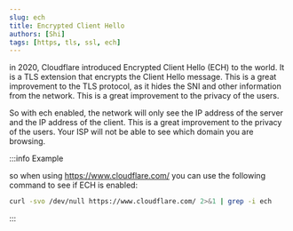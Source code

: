 ```yaml
---
slug: ech
title: Encrypted Client Hello
authors: [Shi]
tags: [https, tls, ssl, ech]
---
```


in 2020, Cloudflare introduced Encrypted Client Hello (ECH) to the world. It is a TLS extension that encrypts the Client Hello message. This is a great improvement to the TLS protocol, as it hides the SNI and other information from the network. This is a great improvement to the privacy of the users.

So with ech enabled, the network will only see the IP address of the server and the IP address of the client. This is a great improvement to the privacy of the users. Your ISP will not be able to see which domain you are browsing.

:::info Example

so when using https://www.cloudflare.com/ you can use the following command to see if ECH is enabled:

```bash
curl -svo /dev/null https://www.cloudflare.com/ 2>&1 | grep -i ech
```

:::
